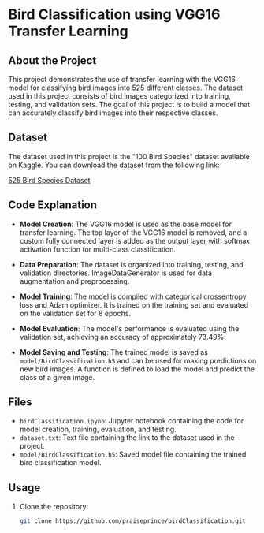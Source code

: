 # Bird Classification using VGG16 Transfer Learning

## About the Project

This project demonstrates the use of transfer learning with the VGG16 model for classifying bird images into 525 different classes. The dataset used in this project consists of bird images categorized into training, testing, and validation sets. The goal of this project is to build a model that can accurately classify bird images into their respective classes.

## Dataset

The dataset used in this project is the "100 Bird Species" dataset available on Kaggle. You can download the dataset from the following link:

[525 Bird Species Dataset](https://www.kaggle.com/datasets/gpiosenka/100-bird-species)

## Code Explanation

- **Model Creation**: The VGG16 model is used as the base model for transfer learning. The top layer of the VGG16 model is removed, and a custom fully connected layer is added as the output layer with softmax activation function for multi-class classification.

- **Data Preparation**: The dataset is organized into training, testing, and validation directories. ImageDataGenerator is used for data augmentation and preprocessing.

- **Model Training**: The model is compiled with categorical crossentropy loss and Adam optimizer. It is trained on the training set and evaluated on the validation set for 8 epochs.

- **Model Evaluation**: The model's performance is evaluated using the validation set, achieving an accuracy of approximately 73.49%.

- **Model Saving and Testing**: The trained model is saved as `model/BirdClassification.h5` and can be used for making predictions on new bird images. A function is defined to load the model and predict the class of a given image.

## Files

- `birdClassification.ipynb`: Jupyter notebook containing the code for model creation, training, evaluation, and testing.
- `dataset.txt`: Text file containing the link to the dataset used in the project.
- `model/BirdClassification.h5`: Saved model file containing the trained bird classification model.

## Usage

1. Clone the repository:

   ```bash
   git clone https://github.com/praiseprince/birdClassification.git
